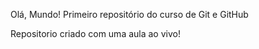 Olá, Mundo!
 Primeiro repositório do curso de Git e GitHub

 Repositorio criado com uma aula ao vivo!
